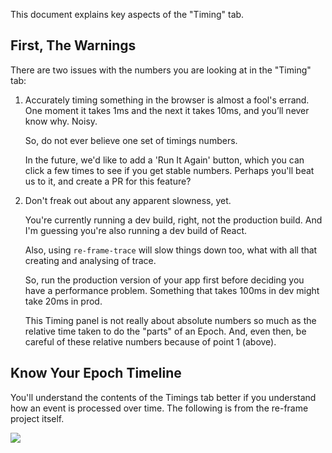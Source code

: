 This document explains key aspects of the "Timing" tab. 

## First, The Warnings

There are two issues with the numbers you are looking at in the "Timing" tab:  

1.  Accurately timing something in the browser is almost
    a fool's errand. One moment it takes 1ms and the next it 
    takes 10ms, and you’ll never know why. Noisy.   

    So, do not ever believe one set of timings numbers.
    
    In the future, we'd like to add a 'Run It Again' button, which 
    you can click a few times to see if you get stable numbers. 
    Perhaps you'll beat us to it, and create a PR for this 
    feature? 
    
2.  Don't freak out about any apparent slowness, yet.

    You're currently running a dev build, right, not the 
    production build.
    And I'm guessing you're also running a dev build 
    of React.
    
    Also, using `re-frame-trace` will slow things 
    down too, what with all that creating and analysing of trace.
    
    So, run the production version of your app first before 
    deciding you have a performance problem. Something that 
    takes 100ms in dev might take 20ms in prod.
    
    This Timing panel is not really about absolute numbers so 
    much as the relative time taken to do the "parts" of an Epoch. 
    And, even then, be careful of these relative numbers because
    of point 1 (above).
    
## Know Your Epoch Timeline

You'll understand the contents of the Timings tab better if you 
understand how an event is processed over time. The following is from 
the re-frame project itself. 

<img src="https://raw.githubusercontent.com/Day8/re-frame/master/images/epoch.png">

